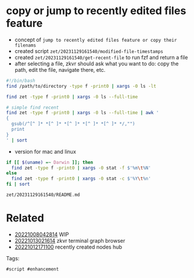 # copy or jump to recently edited files feature

- concept of `jump to recently edited files feature or copy their filenams`
- created script `zet/20231129161540/modified-file-timestamps`
- created `zet/20231129161540/get-recent-file` to run fzf and return a file
- after selecting a file, zkvr should ask what you want to do: copy the path, edit the file, navigate there, etc.

```bash
#!/bin/bash
find /path/to/directory -type f -print0 | xargs -0 ls -lt

find zet -type f -print0 | xargs -0 ls --full-time

# simple find recent
find zet -type f -print0 | xargs -0 ls --full-time | awk '
{
  gsub(/^[^ ]* *[^ ]* *[^ ]* *[^ ]* *[^ ]* */,"")
  print
}
' | sort
```

- version for mac and linux
```bash
if [[ $(uname) =~ Darwin ]]; then
  find zet -type f -print0 | xargs -0 stat -f $'%m\t%N'
else
  find zet -type f -print0 | xargs -0 stat -c $'%Y\t%n'
fi | sort
```

` zet/20231129161540/README.md `

# Related

- [20221008042814](/zet/20221008042814/README.md) WIP
- [20221013021614](/zet/20221013021614/README.md) zkvr terminal graph browser
- [20221012171100](/zet/20221012171100/README.md) recently created nodes hub

Tags:

    #script #enhancement
